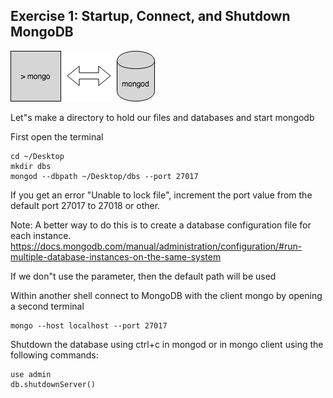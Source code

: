 ## Exercise 1: Startup, Connect, and Shutdown MongoDB
**<img src="https://github.com/mjjw-github/NoSQL-Coarse/blob/master/mongo.png"/>**

Let"s make a directory to hold our files and databases and start mongodb

 First open the terminal
```
cd ~/Desktop
mkdir dbs
mongod --dbpath ~/Desktop/dbs --port 27017
```
  

If you get an error "Unable to lock file", increment the port value from the default port 27017 to 27018 or other.

 Note: A better way to do this is to create a database configuration file for each instance. https://docs.mongodb.com/manual/administration/configuration/#run-multiple-database-instances-on-the-same-system

If we don"t use the parameter, then the default path will be used

  

Within another shell connect to MongoDB with the client mongo by opening a second terminal
```
mongo --host localhost --port 27017  
```
Shutdown the database using ctrl+c in mongod or in mongo client using the following commands:
```
use admin
db.shutdownServer()
```
